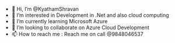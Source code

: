 - 👋 Hi, I’m @KyathamShravan
- 👀 I’m interested in Development in .Net and also cloud computing
- 🌱 I’m currently learning Microsoft Azure
- 💞️ I’m looking to collaborate on Azure Cloud Development 
- 📫 How to reach me : Reach me on call @9848046537


<!---
KyathamShravan/KyathamShravan is a ✨ special ✨ repository because its `README.md` (this file) appears on your GitHub profile.
You can click the Preview link to take a look at your changes.
--->
